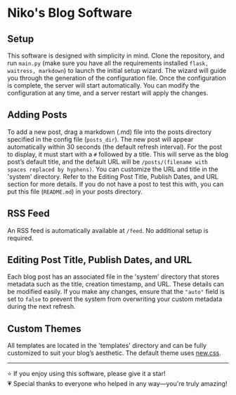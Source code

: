 # Niko's Blog Software

## Setup
This software is designed with simplicity in mind. Clone the repository, and run `main.py` (make sure you have all the requirements installed `flask, waitress, markdown`) to launch the initial setup wizard. The wizard will guide you through the generation of the configuration file. Once the configuration is complete, the server will start automatically. You can modify the configuration at any time, and a server restart will apply the changes.

## Adding Posts
To add a new post, drag a markdown (.md) file into the posts directory specified in the config file (`posts_dir`). The new post will appear automatically within 30 seconds (the default refresh interval). For the post to display, it must start with a `#` followed by a title. This will serve as the blog post’s default title, and the default URL will be `/posts/(filename with spaces replaced by hyphens)`. You can customize the URL and title in the 'system' directory. Refer to the Editing Post Title, Publish Dates, and URL section for more details. If you do not have a post to test this with, you can put this file (`README.md`) in your posts directory.

## RSS Feed
An RSS feed is automatically available at `/feed`. No additional setup is required.

## Editing Post Title, Publish Dates, and URL
Each blog post has an associated file in the 'system' directory that stores metadata such as the title, creation timestamp, and URL. These details can be modified easily. If you make any changes, ensure that the `"auto"` field is set to `false` to prevent the system from overwriting your custom metadata during the next refresh.

## Custom Themes
All templates are located in the 'templates' directory and can be fully customized to suit your blog’s aesthetic. The default theme uses [new.css](https://newcss.net).

---

⭐ If you enjoy using this software, please give it a star!<br>
💗 Special thanks to everyone who helped in any way—you're truly amazing!
